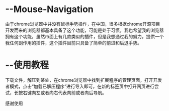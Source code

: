 # --Mouse-Navigation
由于chrome浏览器中并没有鼠标手势操作，在中国，很多根据chrome开源项目开发而来的浏览器都基本具备了这个功能，可能是处于习惯，我也希望我的浏览器拥有这个功能，虽然市面上有几款类似的插件，但是我想通过我的努力，提供一个我任何副作用的插件，这个插件目前只具备了简单的前进和后退手势。
# --使用教程
下载文件，解压到某处，在chrome浏览器中找到扩展程序的管理页面，打开开发者模式，点击“加载已解压程序”进行导入即可，在新的标签页中打开网页进行尝试，长按右键向左或者向右代表向前或者向后导航。


感谢使用
